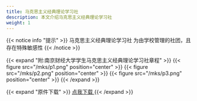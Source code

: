 ```yaml
---
title: 马克思主义经典理论学习社
description: 本文介绍马克思主义经典理论学习社
weight: 1
---
```

{{< notice info "提示" >}}
马克思主义经典理论学习社 为由学校管理的社团，且存在特殊敏感性
{{< /notice >}}


{{< expand "附:南京财经大学学生马克思主义经典理论学习社章程" >}}
{{< figure src="/mks/p1.png" position="center" >}}
{{< figure src="/mks/p2.png" position="center" >}}
{{< figure src="/mks/p3.png" position="center" >}}
{{< /expand >}}

{{< expand "原件下载" >}}
<a href="/mks/doc.docx" download="南京财经大学学生马克思主义经典理论学习社章程"> 点我下载 </a>
{{< /expand >}}